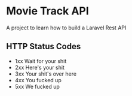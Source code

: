 # Movie Track API

A project to learn how to build a Laravel Rest API 


## HTTP Status Codes

- 1xx Wait for your shit
- 2xx Here's your shit
- 3xx Your shit's over here
- 4xx You fucked up
- 5xx We fucked up
